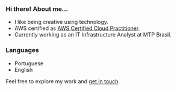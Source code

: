 ### Hi there! About me...

- I like being creative using technology.
- AWS certified as [AWS Certified Cloud Practitioner](https://www.credly.com/badges/517fd129-d1e7-4851-a9f7-09a2abadbf01/linked_in?t=s0xbxa).
- Currently working as an IT Infrastructure Analyst at MTP Brasil.

### Languages

- Portuguese
- English

Feel free to explore my work and [get in touch](https://www.linkedin.com/in/nevesco/).
